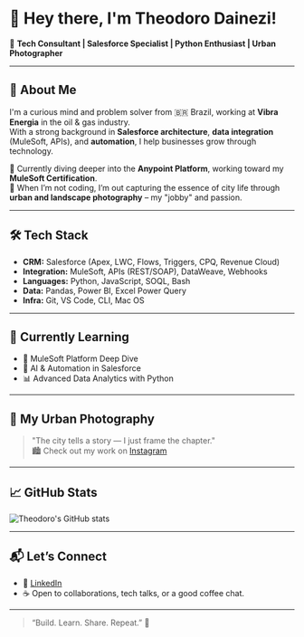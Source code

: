 # 👋 Hey there, I'm Theodoro Dainezi!

🎯 **Tech Consultant | Salesforce Specialist | Python Enthusiast | Urban Photographer**

---

## 🚀 About Me

I'm a curious mind and problem solver from 🇧🇷 Brazil, working at **Vibra Energia** in the oil & gas industry.  
With a strong background in **Salesforce architecture**, **data integration** (MuleSoft, APIs), and **automation**, I help businesses grow through technology.

💼 Currently diving deeper into the **Anypoint Platform**, working toward my **MuleSoft Certification**.  
📸 When I’m not coding, I’m out capturing the essence of city life through **urban and landscape photography** – my "jobby" and passion.

---

## 🛠️ Tech Stack

- **CRM:** Salesforce (Apex, LWC, Flows, Triggers, CPQ, Revenue Cloud)
- **Integration:** MuleSoft, APIs (REST/SOAP), DataWeave, Webhooks
- **Languages:** Python, JavaScript, SOQL, Bash
- **Data:** Pandas, Power BI, Excel Power Query
- **Infra:** Git, VS Code, CLI, Mac OS

---

## 🧠 Currently Learning

- 🚀 MuleSoft Platform Deep Dive
- 🤖 AI & Automation in Salesforce
- 📊 Advanced Data Analytics with Python

---

## 📸 My Urban Photography

> "The city tells a story — I just frame the chapter."  
> 🏙️ Check out my work on [Instagram](https://instagram.com/otheogdai)
---

## 📈 GitHub Stats

![Theodoro's GitHub stats](https://github-readme-stats.vercel.app/api?username=otheogdai_icons=true&theme=radical)

---

## 📬 Let’s Connect

- 💼 [LinkedIn](https://linkedin.com/in/otheogdai)
- ☕ Open to collaborations, tech talks, or a good coffee chat.

---

> “Build. Learn. Share. Repeat.” 🚀
